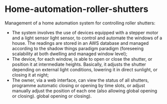 # Home-automation-roller-shutters

Management of a home automation system for controlling roller shutters:
- The system involves the use of devices equipped with a stepper motor and a light sensor light sensor, to control and automate the windows of a house. The readings are stored in an AWS database and managed according to the shadow things paradigm paradigm (foreseeing scalability at both dwelling and managed window level);
- The device, for each window, is able to open or close the shutter, or position it at intermediate heights. Basically, it adjusts the shutter depending on external light conditions, lowering it in direct sunlight, or closing it at night;
- The owner, via a web interface, can view the status of all shutters, programme automatic closing or opening by time slots, or adjust manually adjust the position of each one (also allowing global opening or closing). global opening or closing).
